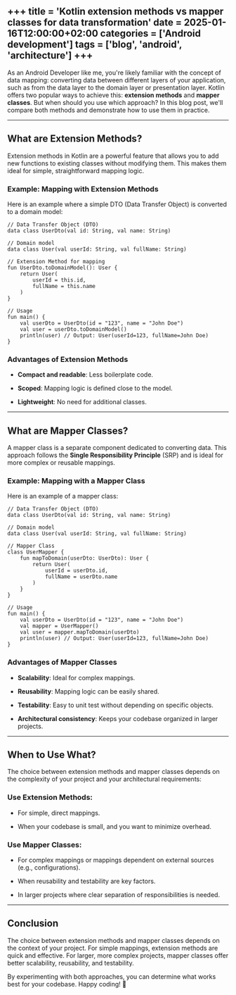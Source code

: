 +++
title = 'Kotlin extension methods vs mapper classes for data transformation'
date = 2025-01-16T12:00:00+02:00
categories = ['Android development']
tags = ['blog', 'android', 'architecture']
+++ 
---
As an Android Developer like me, you're likely familiar with the concept of data mapping: converting data between different layers of your application, such as from the data layer to the domain layer or presentation layer. Kotlin offers two popular ways to achieve this: **extension methods** and **mapper classes**. But when should you use which approach? In this blog post, we'll compare both methods and demonstrate how to use them in practice.

---

## **What are Extension Methods?**

Extension methods in Kotlin are a powerful feature that allows you to add new functions to existing classes without modifying them. This makes them ideal for simple, straightforward mapping logic.

### **Example: Mapping with Extension Methods**

Here is an example where a simple DTO (Data Transfer Object) is converted to a domain model:

```
// Data Transfer Object (DTO)
data class UserDto(val id: String, val name: String)

// Domain model
data class User(val userId: String, val fullName: String)

// Extension Method for mapping
fun UserDto.toDomainModel(): User {
    return User(
        userId = this.id,
        fullName = this.name
    )
}

// Usage
fun main() {
    val userDto = UserDto(id = "123", name = "John Doe")
    val user = userDto.toDomainModel()
    println(user) // Output: User(userId=123, fullName=John Doe)
}
```

### **Advantages of Extension Methods**

- **Compact and readable**: Less boilerplate code.
    
- **Scoped**: Mapping logic is defined close to the model.
    
- **Lightweight**: No need for additional classes.
    

---

## **What are Mapper Classes?**

A mapper class is a separate component dedicated to converting data. This approach follows the **Single Responsibility Principle** (SRP) and is ideal for more complex or reusable mappings.

### **Example: Mapping with a Mapper Class**

Here is an example of a mapper class:

```
// Data Transfer Object (DTO)
data class UserDto(val id: String, val name: String)

// Domain model
data class User(val userId: String, val fullName: String)

// Mapper Class
class UserMapper {
    fun mapToDomain(userDto: UserDto): User {
        return User(
            userId = userDto.id,
            fullName = userDto.name
        )
    }
}

// Usage
fun main() {
    val userDto = UserDto(id = "123", name = "John Doe")
    val mapper = UserMapper()
    val user = mapper.mapToDomain(userDto)
    println(user) // Output: User(userId=123, fullName=John Doe)
}
```

### **Advantages of Mapper Classes**

- **Scalability**: Ideal for complex mappings.
    
- **Reusability**: Mapping logic can be easily shared.
    
- **Testability**: Easy to unit test without depending on specific objects.
    
- **Architectural consistency**: Keeps your codebase organized in larger projects.
    

---

## **When to Use What?**

The choice between extension methods and mapper classes depends on the complexity of your project and your architectural requirements:

### Use Extension Methods:

- For simple, direct mappings.
    
- When your codebase is small, and you want to minimize overhead.
    

### Use Mapper Classes:

- For complex mappings or mappings dependent on external sources (e.g., configurations).
    
- When reusability and testability are key factors.
    
- In larger projects where clear separation of responsibilities is needed.
    

---

## **Conclusion**

The choice between extension methods and mapper classes depends on the context of your project. For simple mappings, extension methods are quick and effective. For larger, more complex projects, mapper classes offer better scalability, reusability, and testability.

By experimenting with both approaches, you can determine what works best for your codebase. Happy coding! 🚀